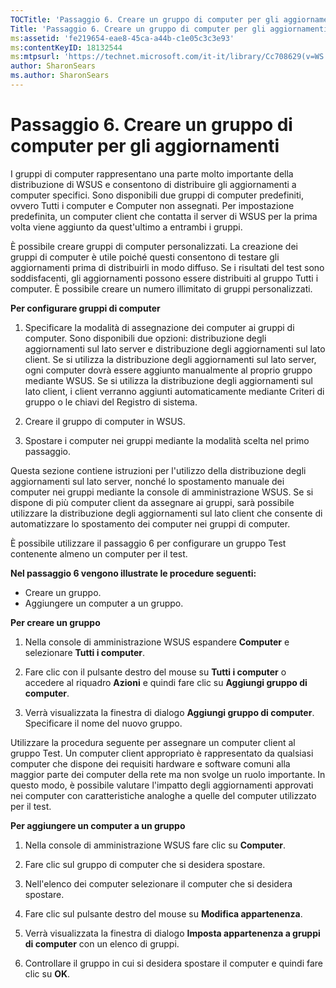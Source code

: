 ```yaml
---
TOCTitle: 'Passaggio 6. Creare un gruppo di computer per gli aggiornamenti'
Title: 'Passaggio 6. Creare un gruppo di computer per gli aggiornamenti'
ms:assetid: 'fe219654-eae8-45ca-a44b-c1e05c3c3e93'
ms:contentKeyID: 18132544
ms:mtpsurl: 'https://technet.microsoft.com/it-it/library/Cc708629(v=WS.10)'
author: SharonSears
ms.author: SharonSears
---
```


Passaggio 6. Creare un gruppo di computer per gli aggiornamenti
===============================================================

I gruppi di computer rappresentano una parte molto importante della distribuzione di WSUS e consentono di distribuire gli aggiornamenti a computer specifici. Sono disponibili due gruppi di computer predefiniti, ovvero Tutti i computer e Computer non assegnati. Per impostazione predefinita, un computer client che contatta il server di WSUS per la prima volta viene aggiunto da quest'ultimo a entrambi i gruppi.

È possibile creare gruppi di computer personalizzati. La creazione dei gruppi di computer è utile poiché questi consentono di testare gli aggiornamenti prima di distribuirli in modo diffuso. Se i risultati del test sono soddisfacenti, gli aggiornamenti possono essere distribuiti al gruppo Tutti i computer. È possibile creare un numero illimitato di gruppi personalizzati.

**Per configurare gruppi di computer**
1.  Specificare la modalità di assegnazione dei computer ai gruppi di computer. Sono disponibili due opzioni: distribuzione degli aggiornamenti sul lato server e distribuzione degli aggiornamenti sul lato client. Se si utilizza la distribuzione degli aggiornamenti sul lato server, ogni computer dovrà essere aggiunto manualmente al proprio gruppo mediante WSUS. Se si utilizza la distribuzione degli aggiornamenti sul lato client, i client verranno aggiunti automaticamente mediante Criteri di gruppo o le chiavi del Registro di sistema.

2.  Creare il gruppo di computer in WSUS.

3.  Spostare i computer nei gruppi mediante la modalità scelta nel primo passaggio.

Questa sezione contiene istruzioni per l'utilizzo della distribuzione degli aggiornamenti sul lato server, nonché lo spostamento manuale dei computer nei gruppi mediante la console di amministrazione WSUS. Se si dispone di più computer client da assegnare ai gruppi, sarà possibile utilizzare la distribuzione degli aggiornamenti sul lato client che consente di automatizzare lo spostamento dei computer nei gruppi di computer.

È possibile utilizzare il passaggio 6 per configurare un gruppo Test contenente almeno un computer per il test.

**Nel passaggio 6 vengono illustrate le procedure seguenti:**

-   Creare un gruppo.
-   Aggiungere un computer a un gruppo.

**Per creare un gruppo**
1.  Nella console di amministrazione WSUS espandere **Computer** e selezionare **Tutti i computer**.

2.  Fare clic con il pulsante destro del mouse su **Tutti i computer** o accedere al riquadro **Azioni** e quindi fare clic su **Aggiungi gruppo di computer**.

3.  Verrà visualizzata la finestra di dialogo **Aggiungi gruppo di computer**. Specificare il nome del nuovo gruppo.

Utilizzare la procedura seguente per assegnare un computer client al gruppo Test. Un computer client appropriato è rappresentato da qualsiasi computer che dispone dei requisiti hardware e software comuni alla maggior parte dei computer della rete ma non svolge un ruolo importante. In questo modo, è possibile valutare l'impatto degli aggiornamenti approvati nei computer con caratteristiche analoghe a quelle del computer utilizzato per il test.

**Per aggiungere un computer a un gruppo**
1.  Nella console di amministrazione WSUS fare clic su **Computer**.

2.  Fare clic sul gruppo di computer che si desidera spostare.

3.  Nell'elenco dei computer selezionare il computer che si desidera spostare.

4.  Fare clic sul pulsante destro del mouse su **Modifica appartenenza**.

5.  Verrà visualizzata la finestra di dialogo **Imposta appartenenza a gruppi di computer** con un elenco di gruppi.

6.  Controllare il gruppo in cui si desidera spostare il computer e quindi fare clic su **OK**.
